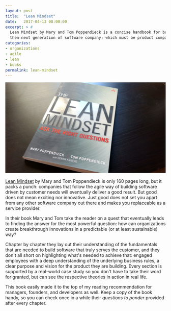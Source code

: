 ```yaml
---
layout: post
title:  "Lean Mindset"
date:   2017-04-13 08:00:00
excerpt: > #
  Lean Mindset by Mary and Tom Poppendieck is a concise handbook for building
  then next generation of software company; which must be product company.
categories:
- organizations
- agile
- lean
- books
permalink: lean-mindset
---
```


![Lean Mindset by Mary and Tom Poppendieck][photo]

[Lean Mindset][book] by Mary and Tom Poppendieck is only 160 pages long, but it packs a punch: companies that follow the agile way of building software driven by customer needs will eventually deliver a good result. But good does not mean exciting nor innovative. Just good does not set you apart from any other software company out there and makes you replaceable as a service provider.

In their book Mary and Tom take the reader on a quest that eventually leads to finding the answer for the most powerful question: how can organizations create breakthrough innovations in a predictable (or at least sustainable) way?

Chapter by chapter they lay out their understanding of the fundamentals that are needed to build software that truly serves the customer, and they don't all short on highlighting what's needed to achieve that: engaged employees with a deep understanding of the underlying business rules, a clear purpose and vision for the product they are building. Every section is supported by a real-world case study so you don't have to take their word for granted, but can see the respective theories in action in real life.

This book easily made it to the top of my reading recommendation for managers, founders, and developers as well. Keep a copy of the book handy, so you can check once in a while their *questions to ponder* provided after every chapter.

[photo]: ./uploads/2017/lean-mindset.jpg
[book]: http://amzn.to/2oqnUqr
